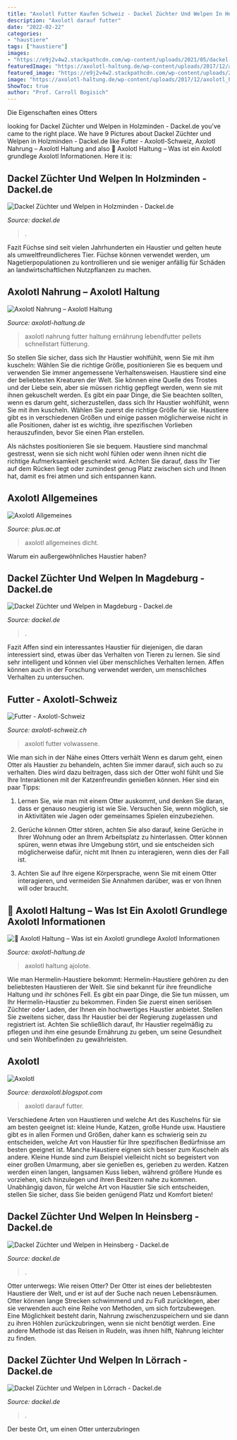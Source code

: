 ```yaml
---
title: "Axolotl Futter Kaufen Schweiz - Dackel Züchter Und Welpen In Heinsberg"
description: "Axolotl darauf futter"
date: "2022-02-22"
categories:
- "haustiere"
tags: ["haustiere"]
images:
- "https://e9j2v4w2.stackpathcdn.com/wp-content/uploads/2021/05/dackel-zuechter-welpen-heinsberg.jpg"
featuredImage: "https://axolotl-haltung.de/wp-content/uploads/2017/12/axolotl_haltung_futter_startseite-1.jpg"
featured_image: "https://e9j2v4w2.stackpathcdn.com/wp-content/uploads/2021/05/dackel-zuechter-welpen-holzminden.jpg"
image: "https://axolotl-haltung.de/wp-content/uploads/2017/12/axolotl_haltung_axolotl_wil.jpg"
ShowToc: true
author: "Prof. Carroll Bogisich"
---
```



Die Eigenschaften eines Otters

	

		
looking for Dackel Züchter und Welpen in Holzminden - Dackel.de you've came to the right place. We have 9 Pictures about Dackel Züchter und Welpen in Holzminden - Dackel.de like Futter - Axolotl-Schweiz, Axolotl Nahrung – Axolotl Haltung and also 🦎 Axolotl Haltung – Was ist ein Axolotl grundlege Axolotl Informationen. Here it is:
		
    
## Dackel Züchter Und Welpen In Holzminden - Dackel.de

<img loading=lazy src="https://e9j2v4w2.stackpathcdn.com/wp-content/uploads/2021/05/dackel-zuechter-welpen-holzminden.jpg" onerror="this.onerror=null;this.src='https://tse2.mm.bing.net/th?id=OIP.RSr3GwR5nsk-1S2VBAa7wwHaE8&amp;pid=15.1';" alt="Dackel Züchter und Welpen in Holzminden - Dackel.de">

_Source: dackel.de_

>. 

	

Fazit
Füchse sind seit vielen Jahrhunderten ein Haustier und gelten heute als umweltfreundlicheres Tier. Füchse können verwendet werden, um Nagetierpopulationen zu kontrollieren und sie weniger anfällig für Schäden an landwirtschaftlichen Nutzpflanzen zu machen.

    
## Axolotl Nahrung – Axolotl Haltung

<img loading=lazy src="https://axolotl-haltung.de/wp-content/uploads/2017/12/axolotl_haltung_futter_startseite-1.jpg" onerror="this.onerror=null;this.src='https://tse2.mm.bing.net/th?id=OIP.Pq7dz2VDo30rQIJhMCPfLAHaFA&amp;pid=15.1';" alt="Axolotl Nahrung – Axolotl Haltung">

_Source: axolotl-haltung.de_

>axolotl nahrung futter haltung ernährung lebendfutter pellets schnellstart fütterung. 

	

So stellen Sie sicher, dass sich Ihr Haustier wohlfühlt, wenn Sie mit ihm kuscheln: Wählen Sie die richtige Größe, positionieren Sie es bequem und verwenden Sie immer angemessene Verhaltensweisen.
Haustiere sind eine der beliebtesten Kreaturen der Welt. Sie können eine Quelle des Trostes und der Liebe sein, aber sie müssen richtig gepflegt werden, wenn sie mit ihnen gekuschelt werden.
Es gibt ein paar Dinge, die Sie beachten sollten, wenn es darum geht, sicherzustellen, dass sich Ihr Haustier wohlfühlt, wenn Sie mit ihm kuscheln. Wählen Sie zuerst die richtige Größe für sie. Haustiere gibt es in verschiedenen Größen und einige passen möglicherweise nicht in alle Positionen, daher ist es wichtig, ihre spezifischen Vorlieben herauszufinden, bevor Sie einen Plan erstellen.

Als nächstes positionieren Sie sie bequem. Haustiere sind manchmal gestresst, wenn sie sich nicht wohl fühlen oder wenn ihnen nicht die richtige Aufmerksamkeit geschenkt wird. Achten Sie darauf, dass Ihr Tier auf dem Rücken liegt oder zumindest genug Platz zwischen sich und Ihnen hat, damit es frei atmen und sich entspannen kann.

    
## Axolotl Allgemeines

<img loading=lazy src="https://www.plus.ac.at/wp-content/uploads/2021/02/RTEmagicC_axolotl8.jpg.jpg" onerror="this.onerror=null;this.src='https://tse3.mm.bing.net/th?id=OIP.jRRVR9Ntf8B8vuJCDOIddAHaCR&amp;pid=15.1';" alt="Axolotl Allgemeines">

_Source: plus.ac.at_

>axolotl allgemeines dicht. 

	

Warum ein außergewöhnliches Haustier haben?

    
## Dackel Züchter Und Welpen In Magdeburg - Dackel.de

<img loading=lazy src="https://e9j2v4w2.stackpathcdn.com/wp-content/uploads/2021/05/dackel-zuechter-welpen-magdeburg.jpg" onerror="this.onerror=null;this.src='https://tse1.mm.bing.net/th?id=OIP.pGUpu8yDy-4joxDvUo2ehQHaE8&amp;pid=15.1';" alt="Dackel Züchter und Welpen in Magdeburg - Dackel.de">

_Source: dackel.de_

>. 

	

Fazit
Affen sind ein interessantes Haustier für diejenigen, die daran interessiert sind, etwas über das Verhalten von Tieren zu lernen. Sie sind sehr intelligent und können viel über menschliches Verhalten lernen. Affen können auch in der Forschung verwendet werden, um menschliches Verhalten zu untersuchen.

    
## Futter - Axolotl-Schweiz

<img loading=lazy src="https://image.jimcdn.com/app/cms/image/transf/none/path/s53d553ff04268e89/image/i14df60d36e077e4a/version/1456489758/image.jpg" onerror="this.onerror=null;this.src='https://tse1.mm.bing.net/th?id=OIP.RMZduT4CW_Xj7o-qzJ2KjQHaG0&amp;pid=15.1';" alt="Futter - Axolotl-Schweiz">

_Source: axolotl-schweiz.ch_

>axolotl futter volwassene. 

	

Wie man sich in der Nähe eines Otters verhält
Wenn es darum geht, einen Otter als Haustier zu behandeln, achten Sie immer darauf, sich auch so zu verhalten. Dies wird dazu beitragen, dass sich der Otter wohl fühlt und Sie Ihre Interaktionen mit der Katzenfreundin genießen können. Hier sind ein paar Tipps:
1. Lernen Sie, wie man mit einem Otter auskommt, und denken Sie daran, dass er genauso neugierig ist wie Sie. Versuchen Sie, wenn möglich, sie in Aktivitäten wie Jagen oder gemeinsames Spielen einzubeziehen.

2. Gerüche können Otter stören, achten Sie also darauf, keine Gerüche in Ihrer Wohnung oder an Ihrem Arbeitsplatz zu hinterlassen. Otter können spüren, wenn etwas ihre Umgebung stört, und sie entscheiden sich möglicherweise dafür, nicht mit Ihnen zu interagieren, wenn dies der Fall ist.

3. Achten Sie auf Ihre eigene Körpersprache, wenn Sie mit einem Otter interagieren, und vermeiden Sie Annahmen darüber, was er von Ihnen will oder braucht.

    
## 🦎 Axolotl Haltung – Was Ist Ein Axolotl Grundlege Axolotl Informationen

<img loading=lazy src="https://axolotl-haltung.de/wp-content/uploads/2017/12/axolotl_haltung_axolotl_wil.jpg" onerror="this.onerror=null;this.src='https://tse1.mm.bing.net/th?id=OIP.8WnTmTpegicp_q7P7L4BYQHaFA&amp;pid=15.1';" alt="🦎 Axolotl Haltung – Was ist ein Axolotl grundlege Axolotl Informationen">

_Source: axolotl-haltung.de_

>axolotl haltung ajolote. 

	

Wie man Hermelin-Haustiere bekommt:
Hermelin-Haustiere gehören zu den beliebtesten Haustieren der Welt. Sie sind bekannt für ihre freundliche Haltung und ihr schönes Fell. Es gibt ein paar Dinge, die Sie tun müssen, um Ihr Hermelin-Haustier zu bekommen. Finden Sie zuerst einen seriösen Züchter oder Laden, der Ihnen ein hochwertiges Haustier anbietet. Stellen Sie zweitens sicher, dass Ihr Haustier bei der Regierung zugelassen und registriert ist. Achten Sie schließlich darauf, Ihr Haustier regelmäßig zu pflegen und ihm eine gesunde Ernährung zu geben, um seine Gesundheit und sein Wohlbefinden zu gewährleisten.

    
## Axolotl

<img loading=lazy src="https://2.bp.blogspot.com/-2fQilFoPBQc/UcgBkE8Fn0I/AAAAAAAAAqM/mAYdGfmawmY/s320/_IGP9579.JPG" onerror="this.onerror=null;this.src='https://tse2.mm.bing.net/th?id=OIP.ZZJPHAChZN4N7HR-LNib9QAAAA&amp;pid=15.1';" alt="Axolotl">

_Source: deraxolotl.blogspot.com_

>axolotl darauf futter. 

	

Verschiedene Arten von Haustieren und welche Art des Kuschelns für sie am besten geeignet ist: kleine Hunde, Katzen, große Hunde usw.
Haustiere gibt es in allen Formen und Größen, daher kann es schwierig sein zu entscheiden, welche Art von Haustier für Ihre spezifischen Bedürfnisse am besten geeignet ist. Manche Haustiere eignen sich besser zum Kuscheln als andere. Kleine Hunde sind zum Beispiel vielleicht nicht so begeistert von einer großen Umarmung, aber sie genießen es, gerieben zu werden. Katzen werden einen langen, langsamen Kuss lieben, während größere Hunde es vorziehen, sich hinzulegen und ihren Besitzern nahe zu kommen. Unabhängig davon, für welche Art von Haustier Sie sich entscheiden, stellen Sie sicher, dass Sie beiden genügend Platz und Komfort bieten!

    
## Dackel Züchter Und Welpen In Heinsberg - Dackel.de

<img loading=lazy src="https://e9j2v4w2.stackpathcdn.com/wp-content/uploads/2021/05/dackel-zuechter-welpen-heinsberg.jpg" onerror="this.onerror=null;this.src='https://tse1.mm.bing.net/th?id=OIP.EYgSWzEA2vvUpFHDpMCUxgHaE8&amp;pid=15.1';" alt="Dackel Züchter und Welpen in Heinsberg - Dackel.de">

_Source: dackel.de_

>. 

	

Otter unterwegs: Wie reisen Otter?
Der Otter ist eines der beliebtesten Haustiere der Welt, und er ist auf der Suche nach neuen Lebensräumen. Otter können lange Strecken schwimmend und zu Fuß zurücklegen, aber sie verwenden auch eine Reihe von Methoden, um sich fortzubewegen. Eine Möglichkeit besteht darin, Nahrung zwischenzuspeichern und sie dann zu ihren Höhlen zurückzubringen, wenn sie nicht benötigt werden. Eine andere Methode ist das Reisen in Rudeln, was ihnen hilft, Nahrung leichter zu finden.

    
## Dackel Züchter Und Welpen In Lörrach - Dackel.de

<img loading=lazy src="https://e9j2v4w2.stackpathcdn.com/wp-content/uploads/2021/05/dackel-zuechter-welpen-loerrach.jpg" onerror="this.onerror=null;this.src='https://tse4.mm.bing.net/th?id=OIP.fSB-mlCcSKLK7kmHcJ_RVAHaE8&amp;pid=15.1';" alt="Dackel Züchter und Welpen in Lörrach - Dackel.de">

_Source: dackel.de_

>. 

	

Der beste Ort, um einen Otter unterzubringen

